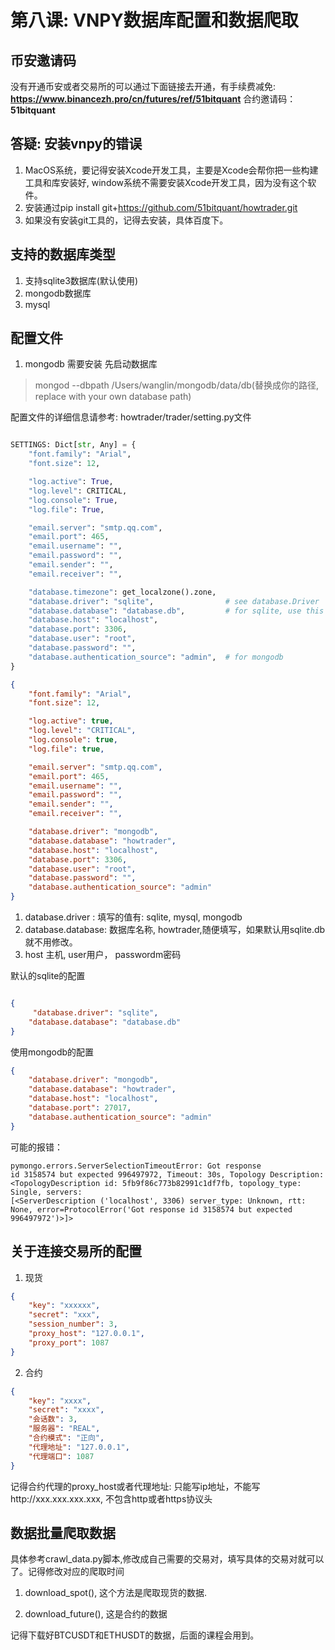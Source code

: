 # 第八课: VNPY数据库配置和数据爬取


## 币安邀请码
没有开通币安或者交易所的可以通过下面链接去开通，有手续费减免:
**https://www.binancezh.pro/cn/futures/ref/51bitquant**
合约邀请码：**51bitquant**


## 答疑: 安装vnpy的错误
1. MacOS系统，要记得安装Xcode开发工具，主要是Xcode会帮你把一些构建工具和库安装好,
   window系统不需要安装Xcode开发工具，因为没有这个软件。
2. 安装通过pip install git+https://github.com/51bitquant/howtrader.git
3. 如果没有安装git工具的，记得去安装，具体百度下。

## 支持的数据库类型
1. 支持sqlite3数据库(默认使用)
2. mongodb数据库
3. mysql

## 配置文件

1. mongodb 需要安装 先启动数据库
> mongod --dbpath /Users/wanglin/mongodb/data/db(替换成你的路径, replace
> with your own database path)


配置文件的详细信息请参考: howtrader/trader/setting.py文件
```python

SETTINGS: Dict[str, Any] = {
    "font.family": "Arial",
    "font.size": 12,

    "log.active": True,
    "log.level": CRITICAL,
    "log.console": True,
    "log.file": True,

    "email.server": "smtp.qq.com",
    "email.port": 465,
    "email.username": "",
    "email.password": "",
    "email.sender": "",
    "email.receiver": "",

    "database.timezone": get_localzone().zone,
    "database.driver": "sqlite",                # see database.Driver
    "database.database": "database.db",         # for sqlite, use this as filepath
    "database.host": "localhost",
    "database.port": 3306,
    "database.user": "root",
    "database.password": "",
    "database.authentication_source": "admin",  # for mongodb
}

```

``` json
{
    "font.family": "Arial",
    "font.size": 12,

    "log.active": true,
    "log.level": "CRITICAL",
    "log.console": true,
    "log.file": true,

    "email.server": "smtp.qq.com",
    "email.port": 465,
    "email.username": "",
    "email.password": "",
    "email.sender": "",
    "email.receiver": "",

    "database.driver": "mongodb",               
    "database.database": "howtrader",
    "database.host": "localhost",
    "database.port": 3306,
    "database.user": "root",
    "database.password": "",
    "database.authentication_source": "admin"
}


```
1. database.driver : 填写的值有: sqlite, mysql, mongodb 
2. database.database: 数据库名称,
   howtrader,随便填写，如果默认用sqlite.db就不用修改。
3. host 主机, user用户， passwordm密码 

默认的sqlite的配置
```json

{
     "database.driver": "sqlite",               
    "database.database": "database.db"
}


```
使用mongodb的配置
``` json
{
    "database.driver": "mongodb",               
    "database.database": "howtrader",
    "database.host": "localhost",
    "database.port": 27017,
    "database.authentication_source": "admin"
}

```




可能的报错： 
``` 
pymongo.errors.ServerSelectionTimeoutError: Got response
id 3158574 but expected 996497972, Timeout: 30s, Topology Description:
<TopologyDescription id: 5fb9f86c773b82991c1df7fb, topology_type:
Single, servers:
[<ServerDescription ('localhost', 3306) server_type: Unknown, rtt: None, error=ProtocolError('Got response id 3158574 but expected 996497972')>]>

```


## 关于连接交易所的配置

1. 现货

```json
{
    "key": "xxxxxx",
    "secret": "xxx",
    "session_number": 3,
    "proxy_host": "127.0.0.1",
    "proxy_port": 1087
}

```

2. 合约

```json
{
    "key": "xxxx",
    "secret": "xxxx",
    "会话数": 3,
    "服务器": "REAL",
    "合约模式": "正向",
    "代理地址": "127.0.0.1",
    "代理端口": 1087
}

```

记得合约代理的proxy_host或者代理地址:
只能写ip地址，不能写http://xxx.xxx.xxx.xxx, 不包含http或者https协议头


## 数据批量爬取数据
具体参考crawl_data.py脚本,修改成自己需要的交易对，填写具体的交易对就可以了。记得修改对应的爬取时间
1. download_spot(), 这个方法是爬取现货的数据.

2. download_future(), 这是合约的数据

记得下载好BTCUSDT和ETHUSDT的数据，后面的课程会用到。
